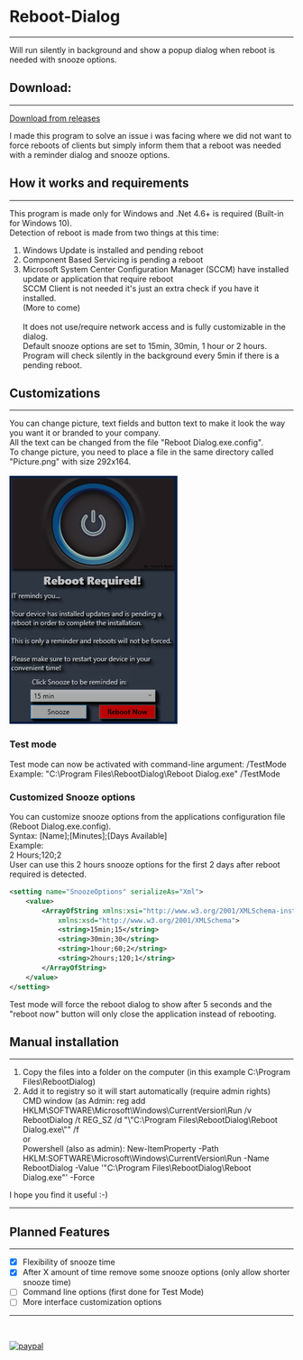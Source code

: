 # Reboot-Dialog
------
Will run silently in background and show a popup dialog when reboot is needed with snooze options.

## Download:
---
[Download from releases](https://github.com/Fredrik81/Reboot-Dialog/releases/latest "Latest Release")

I made this program to solve an issue i was facing where we did not want to force reboots of clients but simply inform them that a reboot was needed with a reminder dialog and snooze options.<br/>

## How it works and requirements
---
This program is made only for Windows and .Net 4.6+ is required (Built-in for Windows 10).<br/>
Detection of reboot is made from two things at this time:
1. Windows Update is installed and pending reboot<br/>
3. Component Based Servicing is pending a reboot<br/>
2. Microsoft System Center Configuration Manager (SCCM) have installed update or application that require reboot<br/>
   SCCM Client is not needed it's just an extra check if you have it installed.<br/>
(More to come)<br/><br/>
It does not use/require network access and is fully customizable in the dialog.<br/>
Default snooze options are set to 15min, 30min, 1 hour or 2 hours.<br/>
Program will check silently in the background every 5min if there is a pending reboot.<br/>

## Customizations
---
You can change picture, text fields and button text to make it look the way you want it or branded to your company.<br/>
All the text can be changed from the file "Reboot Dialog.exe.config".<br/>
To change picture, you need to place a file in the same directory called "Picture.png" with size 292x164.<br/>
<br/>
![My image](Screenshot.PNG)
<br/>
### Test mode
Test mode can now be activated with command-line argument: /TestMode<br/>
Example: "C:\Program Files\RebootDialog\Reboot Dialog.exe" /TestMode<br/>

### Customized Snooze options
You can customize snooze options from the applications configuration file (Reboot Dialog.exe.config).<br/>
Syntax: [Name];[Minutes];[Days Available]<br/>
Example:<br/>
2 Hours;120;2<br/>
User can use this 2 hours snooze options for the first 2 days after reboot required is detected.<br/>

```XML
<setting name="SnoozeOptions" serializeAs="Xml">
    <value>
        <ArrayOfString xmlns:xsi="http://www.w3.org/2001/XMLSchema-instance"
            xmlns:xsd="http://www.w3.org/2001/XMLSchema">
            <string>15min;15</string>
            <string>30min;30</string>
            <string>1hour;60;2</string>
            <string>2hours;120;1</string>
        </ArrayOfString>
    </value>
</setting>
```
Test mode will force the reboot dialog to show after 5 seconds and the "reboot now" button will only close the application instead of rebooting.<br/>


## Manual installation
---
1. Copy the files into a folder on the computer (in this example C:\Program Files\RebootDialog)<br/>
2. Add it to registry so it will start automatically (require admin rights)<br/>
   CMD window (as Admin: reg add HKLM\SOFTWARE\Microsoft\Windows\CurrentVersion\Run /v RebootDialog /t REG_SZ /d "\\"C:\Program Files\RebootDialog\Reboot Dialog.exe\\"" /f<br/>
   or<br/>
   Powershell (also as admin): New-ItemProperty -Path HKLM:SOFTWARE\Microsoft\Windows\CurrentVersion\Run -Name RebootDialog -Value '"C:\Program Files\RebootDialog\Reboot Dialog.exe"' -Force<br/>

I hope you find it useful :-)
***

## Planned Features
---
- [x] Flexibility of snooze time
- [x]  After X amount of time remove some snooze options (only allow shorter snooze time)
- [ ]  Command line options (first done for Test Mode)
- [ ]  More interface customization options

---
<br/>

[![paypal](https://www.paypalobjects.com/en_US/i/btn/btn_donateCC_LG.gif)](https://www.paypal.com/cgi-bin/webscr?cmd=_donations&business=RYV3HC2FTG2XS&currency_code=USD)

